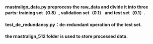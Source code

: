 #### rnastralign_data.py preprocess the raw_data and divide it into three parts: training set（0.8）, validation set（0.1） and test set（0.1）.

#### test_de_redundancy.py：de-redundant operation of the test set.

#### the rnastralign_512 folder is used to store processed data.